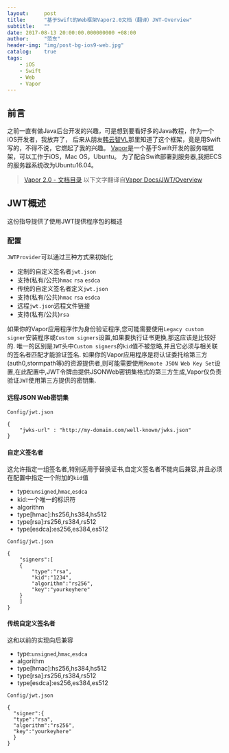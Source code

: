 ```yaml
---
layout:     post
title:      "基于Swift的Web框架Vapor2.0文档（翻译）JWT-Overview"
subtitle:   ""
date: 2017-08-13 20:00:00.000000000 +08:00
author:     "范东"
header-img: "img/post-bg-ios9-web.jpg"
catalog:    true
tags:
    - iOS
    - Swift
    - Web
    - Vapor
---
```

## 前言
之前一直有做Java后台开发的兴趣，可是想到要看好多的Java教程，作为一个iOS开发者，我放弃了，
后来从朋友[韩云智VL](http://www.jianshu.com/u/92f7630a351b)那里知道了这个框架，竟是用Swift写的，不得不说，它燃起了我的兴趣。
[Vapor](http://vapor.codes)是一个基于Swift开发的服务端框架，可以工作于iOS，Mac OS，Ubuntu。
为了配合Swift部署到服务器,我把ECS的服务器系统改为Ubuntu16.04。
> [Vapor 2.0 - 文档目录](http://blog.fandong.me/2017/08/01/iOS-SwiftVaporWeb/)
> 以下文字翻译自[Vapor Docs/JWT/Overview](https://docs.vapor.codes/2.0/jwt/overview/)

## JWT概述
这份指导提供了使用JWT提供程序包的概述

### 配置

`JWTProvider`可以通过三种方式来初始化

* 定制的自定义签名者`jwt.json`
* 支持(私有/公共)`hmac` `rsa` `esdca`
* 传统的自定义签名者定义`jwt.json`
* 支持(私有/公共)`hmac` `rsa` `esdca`
* 远程`jwt.json`远程文件链接
* 支持(私有/公共)`rsa`

如果你的Vapor应用程序作为身份验证程序,您可能需要使用`Legacy custom signer`安装程序或`Custom signers`设置,如果要执行证书更换,那这应该是比较好的.
唯一的区别是`JWT`头中`Custom signers`的`kid`值不被忽略,并且它必须与相关联的签名者匹配才能验证签名.
如果你的Vapor应用程序是将认证委托给第三方(auth0,stormpath等)的资源提供者,则可能需要使用`Remote JSON Web Key Set`设置,在此配置中,JWT令牌由提供JSONWeb密钥集格式的第三方生成,Vapor仅负责验证`JWT`使用第三方提供的密钥集.

#### 远程JSON Web密钥集
```
Config/jwt.json
```

```
{
	"jwks-url" : "http://my-domain.com/well-known/jwks.json"
}
```
#### 自定义签名者
这允许指定一组签名者,特别适用于替换证书,自定义签名者不能向后兼容,并且必须在配置中指定一个附加的```kid```值

* type:`unsigned`,`hmac`,`esdca`
* kid:一个唯一的标识符
* algorithm
* type[hmac]:hs256,hs384,hs512
* type[rsa]:rs256,rs384,rs512
* type[esdca]:es256,es384,es512


```
Config/jwt.json
```

```
{
	"signers":[
	{
		"type":"rsa",
		"kid":"1234",
		"algorithm":"rs256",
		"key":"yourkeyhere"
	}
	]
}
```

#### 传统自定义签名者
这和以前的实现向后兼容

* type:`unsigned`,`hmac`,`esdca`
* algorithm
* type[hmac]:hs256,hs384,hs512
* type[rsa]:rs256,rs384,rs512
* type[esdca]:es256,es384,es512


```
Config/jwt.json
```

```
{ 
  "signer":{
  "type":"rsa",
  "algorithm":"rs256",
  "key":"yourkeyhere" 
  } 
}
```